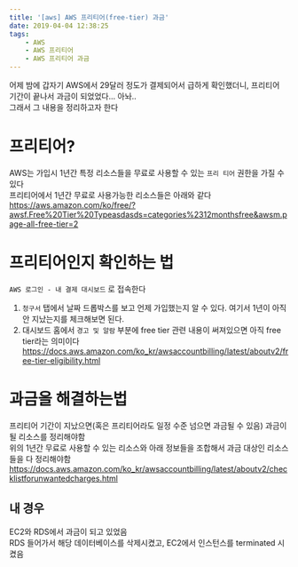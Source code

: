 ```yaml
---
title: '[aws] AWS 프리티어(free-tier) 과금'
date: 2019-04-04 12:38:25
tags:
    - AWS
    - AWS 프리티어
    - AWS 프리티어 과금
---
```


어제 밤에 갑자기 AWS에서 29달러 정도가 결제되어서 급하게 확인했더니, 프리티어 기간이 끝나서 과금이 되었었다... 아놔..  
그래서 그 내용을 정리하고자 한다  

# 프리티어?  
AWS는 가입시 1년간 특정 리소스들을 무료로 사용할 수 있는 `프리 티어` 권한을 가질 수 있다  
프리티어에서 1년간 무료로 사용가능한 리소스들은 아래와 같다  
<https://aws.amazon.com/ko/free/?awsf.Free%20Tier%20Typeasdasds=categories%2312monthsfree&awsm.page-all-free-tier=2>  

# 프리티어인지 확인하는 법  
`AWS 로그인 - 내 결제 대시보드` 로 접속한다  

1. `청구서` 탭에서 날짜 드롭박스를 보고 언제 가입했는지 알 수 있다. 여기서 1년이 아직 안 지났는지를 체크해보면 된다.  
2. 대시보드 홈에서 `경고 및 알람` 부분에 free tier 관련 내용이 써져있으면 아직 free tier라는 의미이다  
    <https://docs.aws.amazon.com/ko_kr/awsaccountbilling/latest/aboutv2/free-tier-eligibility.html>  

# 과금을 해결하는법  
프리티어 기간이 지났으면(혹은 프리티어라도 일정 수준 넘으면 과금될 수 있음) 과금이 될 리소스를 정리해야함  
위의 1년간 무료로 사용할 수 있는 리소스와 아래 정보들을 조합해서 과금 대상인 리소스들을 다 정리해야함  
<https://docs.aws.amazon.com/ko_kr/awsaccountbilling/latest/aboutv2/checklistforunwantedcharges.html>  

## 내 경우
EC2와 RDS에서 과금이 되고 있었음  
RDS 들어가서 해당 데이터베이스를 삭제시켰고, EC2에서 인스턴스를 terminated 시켰음  

<!-- more -->